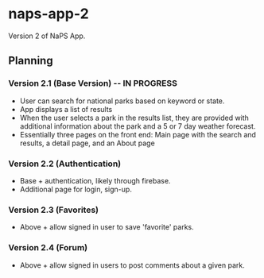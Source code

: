# naps-app-2
Version 2 of NaPS App.

## Planning
### Version 2.1 (Base Version) -- IN PROGRESS
* User can search for national parks based on keyword or state.
* App displays a list of results
* When the user selects a park in the results list, they are provided with additional information about the park and a 5 or 7 day weather forecast.
* Essentially three pages on the front end: Main page with the search and results, a detail page, and an About page

### Version 2.2 (Authentication)
* Base + authentication, likely through firebase.
* Additional page for login, sign-up.

### Version 2.3 (Favorites)
* Above + allow signed in user to save 'favorite' parks.

### Version 2.4 (Forum)
* Above + allow signed in users to post comments about a given park.
